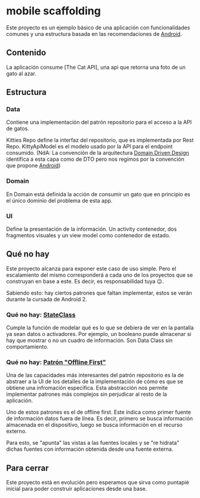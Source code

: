 # mobile scaffolding

Este proyecto es un ejemplo básico de una aplicación con funcionalidades comunes y una estructura
basada en las recomendaciones de [Android][1].

## Contenido

La aplicación consume [The Cat API], una api que retorna una foto de un gato al azar.

## Estructura

### Data

Contiene una implementación del patrón repositorio para el acceso a la API de gatos.

Kitties Repo define la interfaz del repositorio, que es implementada por Rest Repo. KittyApiModel es
el modelo usado por la API para el endpoint consumido. (NdA: La convención de la
arquitectura [Domain Driven Design][3] identifica a esta capa como de DTO pero nos regimos por la
convención que propone [Android][4])

### Domain

En Domain está definida la acción de consumir un gato que en principio es el único dominio del
problema de esta app.

### UI

Define la presentación de la información. Un activity contenedor, dos fragmentos visuales y un view
model como contenedor de estado.

## Qué no hay

Este proyecto alcanza para exponer este caso de uso simple. Pero el escalamiento del mismo
corresponderá a cada uno de los proyectos que se construyan en base a este. Es decir, es
responsabilidad tuya 😉️.

Sabiendo esto: hay ciertos patrones que faltan implementar, estos se verán durante la cursada de
Android 2.

### Qué no hay: [StateClass][5]

Cumple la función de modelar qué es lo que se debiera de ver en la pantalla ya sean datos o
activadores.
Por ejemplo, un booleano puede almacenar si hay que mostrar o no un cuadro de información. Son Data
Class sin comportamiento.

### Qué no hay: [Patrón "Offline First"][6]

Una de las capacidades más interesantes del patrón repositorio es la de abstraer a la UI de los
detalles de la implementación de cómo es que se obtiene una infromación específica. Esta abstracción
nos permite implementar patrones más complejos sin perjudicar al resto de la aplicación.

Uno de estos patrones es el de offline first. Este indica como primer fuente de información datos
fuera de línea. Es decir, primero se busca información almacenada en el dispositivo, luego se busca
información en el recurso externo.

Para esto, se "apunta" las vistas a las fuentes locales y se "re hidrata" dichas fuentes con
información obtenida desde una fuente externa.

## Para cerrar

Este proyecto está en evolución pero esperamos que sirva como puntapié inicial para poder construir
aplicaciones desde una base.

[1]: https://developer.android.com/topic/architecture/intro?hl=es-419

[2]: https://www.thecatapi.com/

[3]: https://martinfowler.com/eaaCatalog/dataTransferObject.html

[4]: https://developer.android.com/jetpack/guide/data-layer?hl=es-419#business-models

[5]: https://developer.android.com/jetpack/guide/ui-layer?hl=es-419#define-ui-state

[6]: https://developer.android.com/topic/architecture/data-layer/offline-first?hl=es-419
